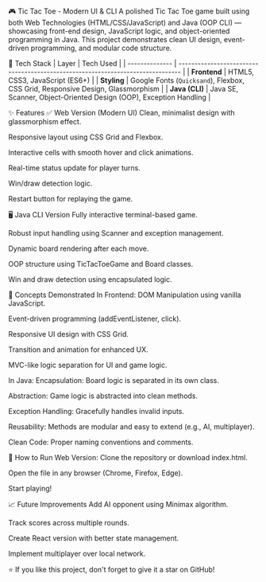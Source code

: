 🎮 Tic Tac Toe - Modern UI & CLI
A polished Tic Tac Toe game built using both Web Technologies (HTML/CSS/JavaScript) and Java (OOP CLI) — showcasing front-end design, JavaScript logic, and object-oriented programming in Java.
This project demonstrates clean UI design, event-driven programming, and modular code structure.

🚀 Tech Stack
| Layer          | Tech Used                                                                       |
| -------------- | ------------------------------------------------------------------------------- |
| **Frontend**   | HTML5, CSS3, JavaScript (ES6+)                                                  |
| **Styling**    | Google Fonts (`Quicksand`), Flexbox, CSS Grid, Responsive Design, Glassmorphism |
| **Java (CLI)** | Java SE, Scanner, Object-Oriented Design (OOP), Exception Handling              |


✨ Features
✅ Web Version (Modern UI)
Clean, minimalist design with glassmorphism effect.

Responsive layout using CSS Grid and Flexbox.

Interactive cells with smooth hover and click animations.

Real-time status update for player turns.

Win/draw detection logic.

Restart button for replaying the game.

🖥️ Java CLI Version
Fully interactive terminal-based game.

Robust input handling using Scanner and exception management.

Dynamic board rendering after each move.

OOP structure using TicTacToeGame and Board classes.

Win and draw detection using encapsulated logic.

🧠 Concepts Demonstrated
In Frontend:
DOM Manipulation using vanilla JavaScript.

Event-driven programming (addEventListener, click).

Responsive UI design with CSS Grid.

Transition and animation for enhanced UX.

MVC-like logic separation for UI and game logic.

In Java:
Encapsulation: Board logic is separated in its own class.

Abstraction: Game logic is abstracted into clean methods.

Exception Handling: Gracefully handles invalid inputs.

Reusability: Methods are modular and easy to extend (e.g., AI, multiplayer).

Clean Code: Proper naming conventions and comments.

🔄 How to Run
Web Version:
Clone the repository or download index.html.

Open the file in any browser (Chrome, Firefox, Edge).

Start playing!

📈 Future Improvements
Add AI opponent using Minimax algorithm.

Track scores across multiple rounds.

Create React version with better state management.

Implement multiplayer over local network.

⭐ If you like this project, don't forget to give it a star on GitHub!
